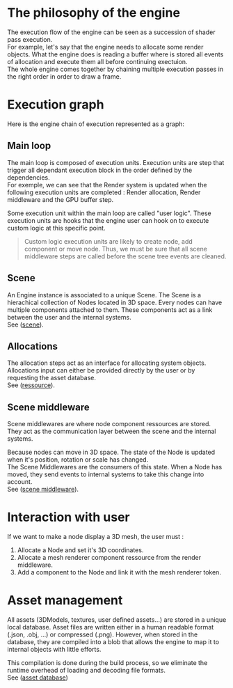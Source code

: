 
# The philosophy of the engine

The execution flow of the engine can be seen as a succession of shader pass execution. <br/>
For example, let's say that the engine needs to allocate some render objects. What the engine does is reading a buffer where is stored all events of allocation and execute them all before continuing exectuion. <br/>
The whole engine comes together by chaining multiple execution passes in the right order in order to draw a frame.

# Execution graph

Here is the engine chain of execution represented as a graph:

<svg-inline src="architecture_overview_execution.svg"></svg-inline>

## Main loop

The main loop is composed of execution units. Execution units are step that trigger all dependant execution block in the order defined by the dependencies. <br/>
For exemple, we can see that the Render system is updated when the following execution units are completed : Render allocation, Render middleware and the GPU buffer step.

Some execution unit within the main loop are called "user logic". These execution units are hooks that the engine user can hook on to execute custom logic at this specific point.

> Custom logic execution units are likely to create node, add component or move node. Thus, we must be sure that all scene middleware steps are called before the scene tree events are cleaned.

## Scene

An Engine instance is associated to a unique Scene. The Scene is a hierachical collection of Nodes located in 3D space. Every nodes can have multiple components attached to them. These components act as a link between the user and the internal systems. <br/>
See ([scene](scene.md)).

<svg-inline src="architecture_overview_scene_tree.svg"></svg-inline>

## Allocations

The allocation steps act as an interface for allocating system objects. Allocations input can either be provided directly by the user or by requesting the asset database. <br/>
See ([ressource](ressource.md)).

## Scene middleware

Scene middlewares are where node component ressources are stored. They act as the communication layer between the scene and the internal systems.

Because nodes can move in 3D space. The state of the Node is updated when it's position, rotation or scale has changed. <br/>
The Scene Middlewares are the consumers of this state. When a Node has moved, they send events to internal systems to take this change into account. <br/>
See ([scene middleware](scene_middleware.md)).

# Interaction with user

If we want to make a node display a 3D mesh, the user must :

 1. Allocate a Node and set it's 3D coordinates.
 2. Allocate a mesh renderer component ressource from the render middleware.
 3. Add a component to the Node and link it with the mesh renderer token.

# Asset management

All assets (3DModels, textures, user defined assets...) are stored in a unique local database. Asset files are written either in a human readable format (.json, .obj, ...) or compressed (.png). However, when stored in the database, they are compiled into a blob that allows the engine to map it to internal objects with little efforts.

This compilation is done during the build process, so we eliminate the runtime overhead of loading and decoding file formats. <br/>
See ([asset database](asset_database.md))